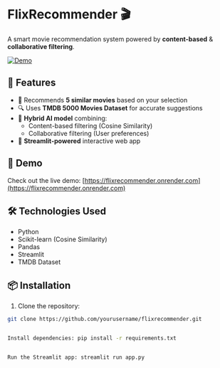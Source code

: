 # FlixRecommender 🎬

A smart movie recommendation system powered by **content-based** & **collaborative filtering**.

[![Demo](https://img.shields.io/badge/Live_Demo-FF4B4B?style=for-the-badge&logo=render&logoColor=white)](https://flixrecommender.onrender.com)

## 🌟 Features

- 🎥 Recommends **5 similar movies** based on your selection
- 🔍 Uses **TMDB 5000 Movies Dataset** for accurate suggestions
- 🤖 **Hybrid AI model** combining:
  - Content-based filtering (Cosine Similarity)
  - Collaborative filtering (User preferences)
- 📱 **Streamlit-powered** interactive web app

## 🚀 Demo

Check out the live demo: [https://flixrecommender.onrender.com](https://flixrecommender.onrender.com)

## 🛠️ Technologies Used

- Python
- Scikit-learn (Cosine Similarity)
- Pandas
- Streamlit
- TMDB Dataset

## 📦 Installation

1. Clone the repository:
```bash
git clone https://github.com/yourusername/flixrecommender.git


Install dependencies: pip install -r requirements.txt


Run the Streamlit app: streamlit run app.py
